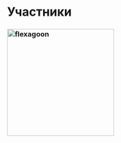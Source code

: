 # Участники
<h3><a href="https://github.com/"><picture>
  <source width=250px media="(prefers-color-scheme: dark)" srcset="https://github.com/dshndt/.github/blob/main/profile/%D1%88%D0%B0%D0%B1%D0%BB%D0%BE%D0%BD1.png">
  <source width=250px media="(prefers-color-scheme: light)" srcset="https://github.com/dshndt/.github/blob/main/profile/%D1%88%D0%B0%D0%B1%D0%BB%D0%BE%D0%BD1.png">
  <img width=250px alt="flexagoon" src="https://github.com/dshndt/.github/blob/main/profile/%D1%88%D0%B0%D0%B1%D0%BB%D0%BE%D0%BD1.png">
</picture></a></h3> 
